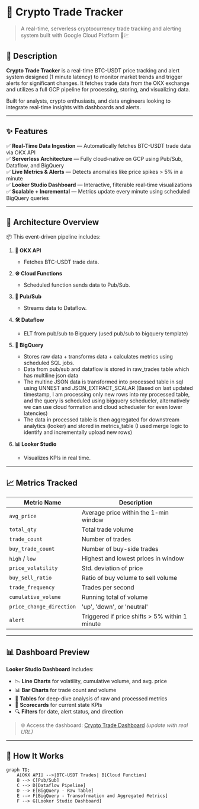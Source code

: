 # 🚀 Crypto Trade Tracker


> A real-time, serverless cryptocurrency trade tracking and alerting system built with Google Cloud Platform 🧠💹



## 📌 Description

**Crypto Trade Tracker** is a real-time BTC-USDT price tracking and alert system designed (1 minute latency) to monitor market trends and trigger alerts for significant changes. It fetches trade data from the OKX exchange and utilizes a full GCP pipeline for processing, storing, and visualizing data.

Built for analysts, crypto enthusiasts, and data engineers looking to integrate real-time insights with dashboards and alerts.

---

## ✨ Features

✅ **Real-Time Data Ingestion** — Automatically fetches BTC-USDT trade data via OKX API  
✅ **Serverless Architecture** — Fully cloud-native on GCP using Pub/Sub, Dataflow, and BigQuery  
✅ **Live Metrics & Alerts** — Detects anomalies like price spikes > 5% in a minute  
✅ **Looker Studio Dashboard** — Interactive, filterable real-time visualizations  
✅ **Scalable + Incremental** — Metrics update every minute using scheduled BigQuery queries  

---

## 🧱 Architecture Overview

📦 This event-driven pipeline includes:

1. **🔁 OKX API**  
   - Fetches BTC-USDT trade data.

2. **⚙️ Cloud Functions**  
   - Scheduled function sends data to Pub/Sub.

3. **🧩 Pub/Sub**  
   - Streams data to Dataflow.

4. **🛠️ Dataflow**  
   - ELT from pub/sub to Bigquery (used pub/sub to bigquery template)

5. **🧮 BigQuery**  
   - Stores raw data + transforms data + calculates metrics using scheduled SQL jobs.
   - Data from pub/sub and dataflow is stored in raw_trades table which has multiline json data
   - The multine JSON data is transformed into processed table in sql using UNNEST and JSON_EXTRACT_SCALAR (Based on last updated timestamp, I am processing only new rows into my processed table, and the query is scheduled using bigquery schedueler, alternatively we can use cloud formation and cloud schedueler for even lower latencies)
   - The data in processed table is then aggregated for downstream analytics (looker) and stored in metrics_table (I used merge logic to identify and incrementally upload new rows)

6. **📊 Looker Studio**  
   - Visualizes KPIs in real time.

---

## 📈 Metrics Tracked

| Metric Name             | Description                                               |
|------------------------|-----------------------------------------------------------|
| `avg_price`            | Average price within the 1-min window                     |
| `total_qty`            | Total trade volume                                        |
| `trade_count`          | Number of trades                                          |
| `buy_trade_count`      | Number of buy-side trades                                 |
| `high` / `low`         | Highest and lowest prices in window                       |
| `price_volatility`     | Std. deviation of price                                   |
| `buy_sell_ratio`       | Ratio of buy volume to sell volume                        |
| `trade_frequency`      | Trades per second                                         |
| `cumulative_volume`    | Running total of volume                                   |
| `price_change_direction` | 'up', 'down', or 'neutral'                              |
| `alert`                | Triggered if price shifts > 5% within 1 minute            |

---

## 📊 Dashboard Preview

**Looker Studio Dashboard** includes:

- 📉 **Line Charts** for volatility, cumulative volume, and avg. price  
- 📊 **Bar Charts** for trade count and volume  
- 🧾 **Tables** for deep-dive analysis of raw and processed metrics  
- 📌 **Scorecards** for current state KPIs  
- 🔍 **Filters** for date, alert status, and direction  

> 🌐 Access the dashboard: [Crypto Trade Dashboard](#) *(update with real URL)*

---

## 🧪 How It Works

```mermaid
graph TD;
    A[OKX API] -->|BTC-USDT Trades| B[Cloud Function]
    B --> C[Pub/Sub]
    C --> D[Dataflow Pipeline]
    D --> E[BigQuery - Raw Table]
    E --> F[BigQuery - Transofrmation and Aggregated Metrics]
    F --> G[Looker Studio Dashboard]
